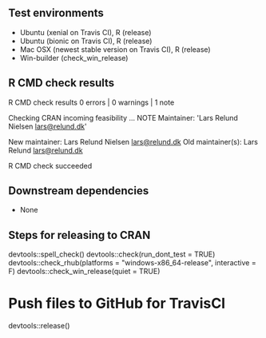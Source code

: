 ## Test environments
* Ubuntu (xenial on Travis CI), R (release)
* Ubuntu (bionic on Travis CI), R (release)
* Mac OSX (newest stable version on Travis CI), R (release)
* Win-builder (check_win_release)


## R CMD check results
R CMD check results
0 errors | 0 warnings | 1 note

Checking CRAN incoming feasibility ... NOTE
Maintainer: 'Lars Relund Nielsen <lars@relund.dk>'

New maintainer:
  Lars Relund Nielsen <lars@relund.dk>
Old maintainer(s):
  Lars Relund <lars@relund.dk>

R CMD check succeeded


## Downstream dependencies
* None


## Steps for releasing to CRAN
devtools::spell_check()
devtools::check(run_dont_test = TRUE)
devtools::check_rhub(platforms = "windows-x86_64-release", interactive = F)
devtools::check_win_release(quiet = TRUE)
 # Push files to GitHub for TravisCI
devtools::release()

